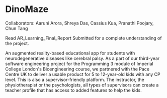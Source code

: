 # DinoMaze
Collaborators: Aaruni Arora, Shreya Das, Cassius Kua, Pranathi Poojary, Chun Tang 

Read AR_Learning_Final_Report Submitted for a complete understanding of the project. 

An augmented reality-based educational app for students with neurodegenerative diseases like cerebral palsy. As a part of our third-year software engineering project for the Programming 3 module of Imperial College London's Bioengineering course, we partnered with the Pace Centre UK to deliver a usable product for 5 to 12-year-old kids with any CP level. This is also a supervisor-friendly platform. The instructor, the physiotherapist or the psychologists, all types of supervisors can create a teacher profile that has access to added features to help the kids.
